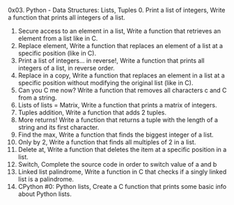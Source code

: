 0x03. Python - Data Structures: Lists, Tuples
0. Print a list of integers, Write a function that prints all integers of a list.
1. Secure access to an element in a list, Write a function that retrieves an element from a list like in C.
2. Replace element, Write a function that replaces an element of a list at a specific position (like in C).
3. Print a list of integers... in reverse!, Write a function that prints all integers of a list, in reverse order.
4. Replace in a copy, Write a function that replaces an element in a list at a specific position without modifying the original list (like in C).
5. Can you C me now? Write a function that removes all characters c and C from a string.
6. Lists of lists = Matrix, Write a function that prints a matrix of integers.
7. Tuples addition, Write a function that adds 2 tuples.
8. More returns! Write a function that returns a tuple with the length of a string and its first character.
9. Find the max, Write a function that finds the biggest integer of a list.
10. Only by 2, Write a function that finds all multiples of 2 in a list.
11. Delete at, Write a function that deletes the item at a specific position in a list.
12. Switch, Complete the source code in order to switch value of a and b
13. Linked list palindrome, Write a function in C that checks if a singly linked list is a palindrome.
14. CPython #0: Python lists, Create a C function that prints some basic info about Python lists.
